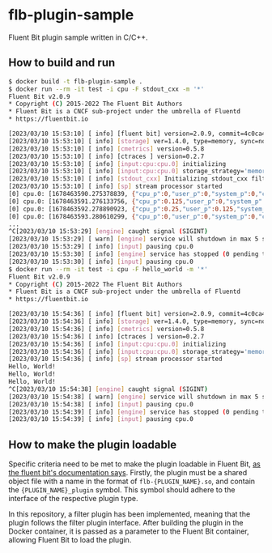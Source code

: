 # flb-plugin-sample

Fluent Bit plugin sample written in C/C++.

## How to build and run

```sh
$ docker build -t flb-plugin-sample .
$ docker run --rm -it test -i cpu -F stdout_cxx -m '*'
Fluent Bit v2.0.9
* Copyright (C) 2015-2022 The Fluent Bit Authors
* Fluent Bit is a CNCF sub-project under the umbrella of Fluentd
* https://fluentbit.io

[2023/03/10 15:53:10] [ info] [fluent bit] version=2.0.9, commit=4c0ca4fc5f, pid=1
[2023/03/10 15:53:10] [ info] [storage] ver=1.4.0, type=memory, sync=normal, checksum=off, max_chunks_up=128
[2023/03/10 15:53:10] [ info] [cmetrics] version=0.5.8
[2023/03/10 15:53:10] [ info] [ctraces ] version=0.2.7
[2023/03/10 15:53:10] [ info] [input:cpu:cpu.0] initializing
[2023/03/10 15:53:10] [ info] [input:cpu:cpu.0] storage_strategy='memory' (memory only)
[2023/03/10 15:53:10] [ info] [stdout_cxx] Initializing stdout_cxx filter plugin
[2023/03/10 15:53:10] [ info] [sp] stream processor started
[0] cpu.0: [1678463590.275378839, {"cpu_p":0,"user_p":0,"system_p":0,"cpu0.p_cpu":0,"cpu0.p_user":0,"cpu0.p_system":0,"cpu1.p_cpu":0,"cpu1.p_user":0,"cpu1.p_system":0,"cpu2.p_cpu":0,"cpu2.p_user":0,"cpu2.p_system":0,"cpu3.p_cpu":0,"cpu3.p_user":0,"cpu3.p_system":0,"cpu4.p_cpu":0,"cpu4.p_user":0,"cpu4.p_system":0,"cpu5.p_cpu":0,"cpu5.p_user":0,"cpu5.p_system":0,"cpu6.p_cpu":0,"cpu6.p_user":0,"cpu6.p_system":0,"cpu7.p_cpu":0,"cpu7.p_user":0,"cpu7.p_system":0}]
[0] cpu.0: [1678463591.276133756, {"cpu_p":0.125,"user_p":0,"system_p":0.125,"cpu0.p_cpu":0,"cpu0.p_user":0,"cpu0.p_system":0,"cpu1.p_cpu":0,"cpu1.p_user":0,"cpu1.p_system":0,"cpu2.p_cpu":0,"cpu2.p_user":0,"cpu2.p_system":0,"cpu3.p_cpu":0,"cpu3.p_user":0,"cpu3.p_system":0,"cpu4.p_cpu":1,"cpu4.p_user":1,"cpu4.p_system":0,"cpu5.p_cpu":0,"cpu5.p_user":0,"cpu5.p_system":0,"cpu6.p_cpu":0,"cpu6.p_user":0,"cpu6.p_system":0,"cpu7.p_cpu":0,"cpu7.p_user":0,"cpu7.p_system":0}]
[0] cpu.0: [1678463592.278890923, {"cpu_p":0.25,"user_p":0.125,"system_p":0.125,"cpu0.p_cpu":0,"cpu0.p_user":0,"cpu0.p_system":0,"cpu1.p_cpu":0,"cpu1.p_user":0,"cpu1.p_system":0,"cpu2.p_cpu":0,"cpu2.p_user":0,"cpu2.p_system":0,"cpu3.p_cpu":0,"cpu3.p_user":0,"cpu3.p_system":0,"cpu4.p_cpu":0,"cpu4.p_user":0,"cpu4.p_system":0,"cpu5.p_cpu":0,"cpu5.p_user":0,"cpu5.p_system":0,"cpu6.p_cpu":0,"cpu6.p_user":0,"cpu6.p_system":0,"cpu7.p_cpu":0,"cpu7.p_user":0,"cpu7.p_system":0}]
[0] cpu.0: [1678463593.280610299, {"cpu_p":0,"user_p":0,"system_p":0,"cpu0.p_cpu":0,"cpu0.p_user":0,"cpu0.p_system":0,"cpu1.p_cpu":0,"cpu1.p_user":0,"cpu1.p_system":0,"cpu2.p_cpu":0,"cpu2.p_user":0,"cpu2.p_system":0,"cpu3.p_cpu":0,"cpu3.p_user":0,"cpu3.p_system":0,"cpu4.p_cpu":0,"cpu4.p_user":0,"cpu4.p_system":0,"cpu5.p_cpu":1,"cpu5.p_user":0,"cpu5.p_system":1,"cpu6.p_cpu":0,"cpu6.p_user":0,"cpu6.p_system":0,"cpu7.p_cpu":0,"cpu7.p_user":0,"cpu7.p_system":0}]
...
^C[2023/03/10 15:53:29] [engine] caught signal (SIGINT)
[2023/03/10 15:53:29] [ warn] [engine] service will shutdown in max 5 seconds
[2023/03/10 15:53:29] [ info] [input] pausing cpu.0
[2023/03/10 15:53:30] [ info] [engine] service has stopped (0 pending tasks)
[2023/03/10 15:53:30] [ info] [input] pausing cpu.0
$ docker run --rm -it test -i cpu -F hello_world -m '*'
Fluent Bit v2.0.9
* Copyright (C) 2015-2022 The Fluent Bit Authors
* Fluent Bit is a CNCF sub-project under the umbrella of Fluentd
* https://fluentbit.io

[2023/03/10 15:54:36] [ info] [fluent bit] version=2.0.9, commit=4c0ca4fc5f, pid=1
[2023/03/10 15:54:36] [ info] [storage] ver=1.4.0, type=memory, sync=normal, checksum=off, max_chunks_up=128
[2023/03/10 15:54:36] [ info] [cmetrics] version=0.5.8
[2023/03/10 15:54:36] [ info] [ctraces ] version=0.2.7
[2023/03/10 15:54:36] [ info] [input:cpu:cpu.0] initializing
[2023/03/10 15:54:36] [ info] [input:cpu:cpu.0] storage_strategy='memory' (memory only)
[2023/03/10 15:54:36] [ info] [sp] stream processor started
Hello, World!
Hello, World!
Hello, World!
^C[2023/03/10 15:54:38] [engine] caught signal (SIGINT)
[2023/03/10 15:54:38] [ warn] [engine] service will shutdown in max 5 seconds
[2023/03/10 15:54:38] [ info] [input] pausing cpu.0
[2023/03/10 15:54:39] [ info] [engine] service has stopped (0 pending tasks)
[2023/03/10 15:54:39] [ info] [input] pausing cpu.0
```

## How to make the plugin loadable

Specific criteria need to be met to make the plugin loadable in Fluent Bit, [as the fluent bit's documentation says](https://docs.fluentbit.io/manual/development/developer-guide#plugin-api). Firstly, the plugin must be a shared object file with a name in the format of `flb-{PLUGIN_NAME}.so`, and contain the `{PLUGIN_NAME}_plugin` symbol. This symbol should adhere to the interface of the respective plugin type.

In this repository, a filter plugin has been implemented, meaning that the plugin follows the filter plugin interface.
After building the plugin in the Docker container, it is passed as a parameter to the Fluent Bit container, allowing Fluent Bit to load the plugin.
